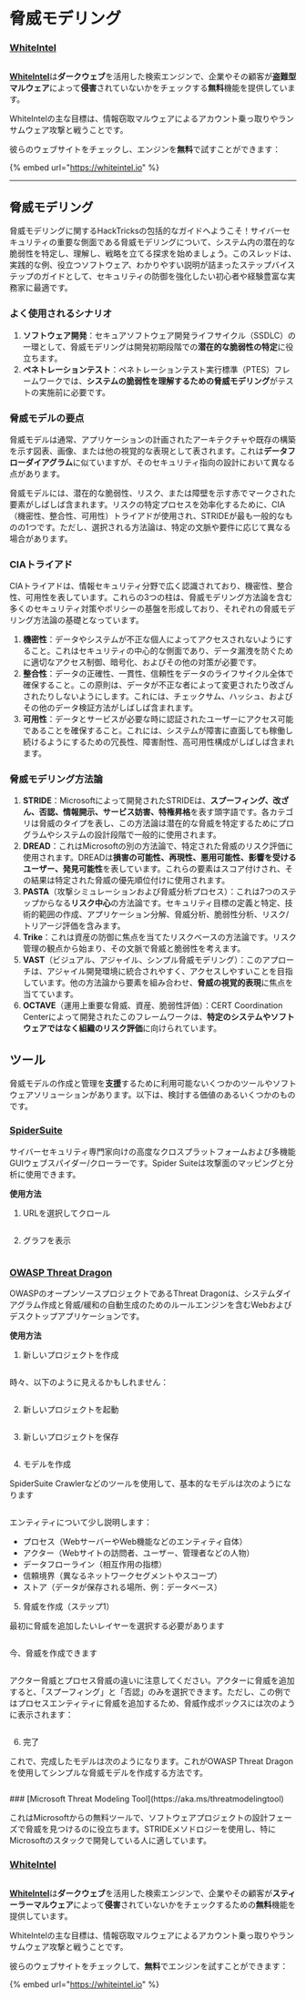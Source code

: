# 脅威モデリング

### [WhiteIntel](https://whiteintel.io)

<figure><img src="../.gitbook/assets/image (1227).png" alt=""><figcaption></figcaption></figure>

[**WhiteIntel**](https://whiteintel.io)は**ダークウェブ**を活用した検索エンジンで、企業やその顧客が**盗難型マルウェア**によって**侵害**されていないかをチェックする**無料**機能を提供しています。

WhiteIntelの主な目標は、情報窃取マルウェアによるアカウント乗っ取りやランサムウェア攻撃と戦うことです。

彼らのウェブサイトをチェックし、エンジンを**無料**で試すことができます：

{% embed url="https://whiteintel.io" %}

***

## 脅威モデリング

脅威モデリングに関するHackTricksの包括的なガイドへようこそ！サイバーセキュリティの重要な側面である脅威モデリングについて、システム内の潜在的な脆弱性を特定し、理解し、戦略を立てる探求を始めましょう。このスレッドは、実践的な例、役立つソフトウェア、わかりやすい説明が詰まったステップバイステップのガイドとして、セキュリティの防御を強化したい初心者や経験豊富な実務家に最適です。

### よく使用されるシナリオ

1. **ソフトウェア開発**：セキュアソフトウェア開発ライフサイクル（SSDLC）の一環として、脅威モデリングは開発初期段階での**潜在的な脆弱性の特定**に役立ちます。
2. **ペネトレーションテスト**：ペネトレーションテスト実行標準（PTES）フレームワークでは、**システムの脆弱性を理解するための脅威モデリング**がテストの実施前に必要です。

### 脅威モデルの要点

脅威モデルは通常、アプリケーションの計画されたアーキテクチャや既存の構築を示す図表、画像、または他の視覚的な表現として表されます。これは**データフローダイアグラム**に似ていますが、そのセキュリティ指向の設計において異なる点があります。

脅威モデルには、潜在的な脆弱性、リスク、または障壁を示す赤でマークされた要素がしばしば含まれます。リスクの特定プロセスを効率化するために、CIA（機密性、整合性、可用性）トライアドが使用され、STRIDEが最も一般的なものの1つです。ただし、選択される方法論は、特定の文脈や要件に応じて異なる場合があります。

### CIAトライアド

CIAトライアドは、情報セキュリティ分野で広く認識されており、機密性、整合性、可用性を表しています。これらの3つの柱は、脅威モデリング方法論を含む多くのセキュリティ対策やポリシーの基盤を形成しており、それぞれの脅威モデリング方法論の基礎となっています。

1. **機密性**：データやシステムが不正な個人によってアクセスされないようにすること。これはセキュリティの中心的な側面であり、データ漏洩を防ぐために適切なアクセス制御、暗号化、およびその他の対策が必要です。
2. **整合性**：データの正確性、一貫性、信頼性をデータのライフサイクル全体で確保すること。この原則は、データが不正な者によって変更されたり改ざんされたりしないようにします。これには、チェックサム、ハッシュ、およびその他のデータ検証方法がしばしば含まれます。
3. **可用性**：データとサービスが必要な時に認証されたユーザーにアクセス可能であることを確保すること。これには、システムが障害に直面しても稼働し続けるようにするための冗長性、障害耐性、高可用性構成がしばしば含まれます。

### 脅威モデリング方法論

1. **STRIDE**：Microsoftによって開発されたSTRIDEは、**スプーフィング、改ざん、否認、情報開示、サービス妨害、特権昇格**を表す頭字語です。各カテゴリは脅威のタイプを表し、この方法論は潜在的な脅威を特定するためにプログラムやシステムの設計段階で一般的に使用されます。
2. **DREAD**：これはMicrosoftの別の方法論で、特定された脅威のリスク評価に使用されます。DREADは**損害の可能性、再現性、悪用可能性、影響を受けるユーザー、発見可能性**を表しています。これらの要素はスコア付けされ、その結果は特定された脅威の優先順位付けに使用されます。
3. **PASTA**（攻撃シミュレーションおよび脅威分析プロセス）：これは7つのステップからなる**リスク中心**の方法論です。セキュリティ目標の定義と特定、技術的範囲の作成、アプリケーション分解、脅威分析、脆弱性分析、リスク/トリアージ評価を含みます。
4. **Trike**：これは資産の防御に焦点を当てたリスクベースの方法論です。リスク管理の観点から始まり、その文脈で脅威と脆弱性を考えます。
5. **VAST**（ビジュアル、アジャイル、シンプル脅威モデリング）：このアプローチは、アジャイル開発環境に統合されやすく、アクセスしやすいことを目指しています。他の方法論から要素を組み合わせ、**脅威の視覚的表現**に焦点を当てています。
6. **OCTAVE**（運用上重要な脅威、資産、脆弱性評価）：CERT Coordination Centerによって開発されたこのフレームワークは、**特定のシステムやソフトウェアではなく組織のリスク評価**に向けられています。

## ツール

脅威モデルの作成と管理を**支援**するために利用可能ないくつかのツールやソフトウェアソリューションがあります。以下は、検討する価値のあるいくつかのものです。

### [SpiderSuite](https://github.com/3nock/SpiderSuite)

サイバーセキュリティ専門家向けの高度なクロスプラットフォームおよび多機能GUIウェブスパイダー/クローラーです。Spider Suiteは攻撃面のマッピングと分析に使用できます。

**使用方法**

1. URLを選択してクロール

<figure><img src="../.gitbook/assets/threatmodel_spidersuite_1.png" alt=""><figcaption></figcaption></figure>

2. グラフを表示

<figure><img src="../.gitbook/assets/threatmodel_spidersuite_2.png" alt=""><figcaption></figcaption></figure>

### [OWASP Threat Dragon](https://github.com/OWASP/threat-dragon/releases)

OWASPのオープンソースプロジェクトであるThreat Dragonは、システムダイアグラム作成と脅威/緩和の自動生成のためのルールエンジンを含むWebおよびデスクトップアプリケーションです。

**使用方法**

1. 新しいプロジェクトを作成

<figure><img src="../.gitbook/assets/create_new_project_1.jpg" alt=""><figcaption></figcaption></figure>

時々、以下のように見えるかもしれません：

<figure><img src="../.gitbook/assets/1_threatmodel_create_project.jpg" alt=""><figcaption></figcaption></figure>

2. 新しいプロジェクトを起動

<figure><img src="../.gitbook/assets/launch_new_project_2.jpg" alt=""><figcaption></figcaption></figure>

3. 新しいプロジェクトを保存

<figure><img src="../.gitbook/assets/save_new_project.jpg" alt=""><figcaption></figcaption></figure>

4. モデルを作成

SpiderSuite Crawlerなどのツールを使用して、基本的なモデルは次のようになります

<figure><img src="../.gitbook/assets/0_basic_threat_model.jpg" alt=""><figcaption></figcaption></figure>

エンティティについて少し説明します：

* プロセス（WebサーバーやWeb機能などのエンティティ自体）
* アクター（Webサイトの訪問者、ユーザー、管理者などの人物）
* データフローライン（相互作用の指標）
* 信頼境界（異なるネットワークセグメントやスコープ）
* ストア（データが保存される場所、例：データベース）

5. 脅威を作成（ステップ1）

最初に脅威を追加したいレイヤーを選択する必要があります

<figure><img src="../.gitbook/assets/3_threatmodel_chose-threat-layer.jpg" alt=""><figcaption></figcaption></figure>

今、脅威を作成できます

<figure><img src="../.gitbook/assets/4_threatmodel_create-threat.jpg" alt=""><figcaption></figcaption></figure>

アクター脅威とプロセス脅威の違いに注意してください。アクターに脅威を追加すると、「スプーフィング」と「否認」のみを選択できます。ただし、この例ではプロセスエンティティに脅威を追加するため、脅威作成ボックスには次のように表示されます：

<figure><img src="../.gitbook/assets/2_threatmodel_type-option.jpg" alt=""><figcaption></figcaption></figure>

6. 完了

これで、完成したモデルは次のようになります。これがOWASP Threat Dragonを使用してシンプルな脅威モデルを作成する方法です。

<figure><img src="../.gitbook/assets/threat_model_finished.jpg" alt=""><figcaption></figcaption></figure>
### [Microsoft Threat Modeling Tool](https://aka.ms/threatmodelingtool)

これはMicrosoftからの無料ツールで、ソフトウェアプロジェクトの設計フェーズで脅威を見つけるのに役立ちます。STRIDEメソドロジーを使用し、特にMicrosoftのスタックで開発している人に適しています。

### [WhiteIntel](https://whiteintel.io)

<figure><img src="../.gitbook/assets/image (1227).png" alt=""><figcaption></figcaption></figure>

[**WhiteIntel**](https://whiteintel.io)は**ダークウェブ**を活用した検索エンジンで、企業やその顧客が**スティーラーマルウェア**によって**侵害**されていないかをチェックするための**無料**機能を提供しています。

WhiteIntelの主な目標は、情報窃取マルウェアによるアカウント乗っ取りやランサムウェア攻撃と戦うことです。

彼らのウェブサイトをチェックして、**無料**でエンジンを試すことができます：

{% embed url="https://whiteintel.io" %}
